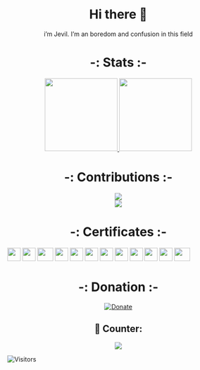 <h1 align="center"> Hi there 👋 </h1>
<p align="center">i’m Jevil.
I’m an boredom and confusion in this field
</p>
<h1 align="center"> -: Stats :- </h1>

<p align="center">
  <a href="#">
    <img src="https://github-readme-stats.vercel.app/api?username=Jevil36239&show_icons=true&bg_color=0d1117&text_color=FFF&border_color=444" height="165">
  </a>
  <a href="#">
    <img src="https://github-readme-stats.vercel.app/api/top-langs/?username=Jevil36239&layout=compact&bg_color=0d1117&text_color=FFF&border_color=444"  height="165">
  </a>
</p>

<h1 align="center"> -: Contributions :- </h1>
<p align="center">
  <a href="#">
    <img src="http://github-readme-streak-stats.herokuapp.com?user=Jevil36239&theme=radical">
  </a>
  <br>
  <a href="#">
    <img src="https://activity-graph.herokuapp.com/graph?username=Jevil36239&theme=react-dark&hide_border=true">
  </a>
</p>

<h1 align="center">-: Certificates :- </h1>
<div>
    <img src="https://i.gifer.com/origin/8c/8cd3f1898255c045143e1da97fbabf10_w200.gif" width="30" height="30"/>
    <img src="https://i.gifer.com/origin/8c/8cd3f1898255c045143e1da97fbabf10_w200.gif" width="30" height="30"/>
    <img src="https://i.gifer.com/origin/8c/8cd3f1898255c045143e1da97fbabf10_w200.gif" width="36" height="30"/>
    <img src="https://i.gifer.com/origin/8c/8cd3f1898255c045143e1da97fbabf10_w200.gif" width="30" height="30"/>
    <img src="https://i.gifer.com/origin/8c/8cd3f1898255c045143e1da97fbabf10_w200.gif" width="30" height="30"/>
    <img src="https://i.gifer.com/origin/8c/8cd3f1898255c045143e1da97fbabf10_w200.gif" width="30" height="30"/>
    <img src="https://i.gifer.com/origin/8c/8cd3f1898255c045143e1da97fbabf10_w200.gif" width="30" height="30"/>
    <img src="https://i.gifer.com/origin/8c/8cd3f1898255c045143e1da97fbabf10_w200.gif" width="30" height="30"/>
    <img src="https://i.gifer.com/origin/8c/8cd3f1898255c045143e1da97fbabf10_w200.gif" width="30" height="30"/>
    <img src="https://i.gifer.com/origin/8c/8cd3f1898255c045143e1da97fbabf10_w200.gif" width="30" height="30"/>
    <img src="https://i.gifer.com/origin/8c/8cd3f1898255c045143e1da97fbabf10_w200.gif" width="30" height="30"/>
    <img src="https://i.gifer.com/origin/8c/8cd3f1898255c045143e1da97fbabf10_w200.gif" width="36" height="30"/>
    </div>
<h1 align="center">-: Donation :- </h1>
<p align="center">
  <a href="https://www.buymeacoffee.com/michyamrane" target="_blank">
    <img src="https://img.shields.io/badge/Donate-michyamrane-yellow?style=for-the-badge&amp;logo=BuyMeACoffee" alt="Donate">
  </a>
</p>

<h2 align="center"> 🧮 Counter: </h2>
<p align="center">
  <a href="https://github.com/ESKYoung/shields-io-visitor-counter" target="_blank">
  <img src="https://shields-io-visitor-counter.herokuapp.com/badge?page=michyamrane.michyamrane&style=for-the-badge">
<a>
</p>

![Visitors](https://visitor-badge.laobi.icu/badge?page_id=Jevil36239.README.md)
